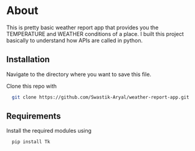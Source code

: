# About

This is pretty basic weather report app that provides you the TEMPERATURE and WEATHER conditions of a place.
I built this project basically to understand how APIs are called in python.


## Installation

Navigate to the directory where you want to save this file.

Clone this repo with 

```bash
  git clone https://github.com/Swastik-Aryal/weather-report-app.git
```
    
## Requirements

Install the required modules using

```bash
  pip install Tk
```



